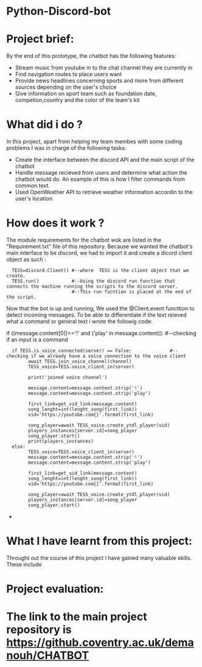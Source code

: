 # Python-Discord-bot
# Project brief:
By the end of this prototype, the chatbot has the following features:
- Stream music from youtube in to the chat channel they are currently in
- Find navigation routes to place users want
- Provide news headlines concerning sports and more from different sources depending on the user's choice
- Give information on sport team such as foundation date, competion,country and  the color of the team's kit


# What did i do ?
In this project, apart from helping my team membes with some coding problems I was in charge of the following tasks:

- Create the interface between the discord API and the main script of the chatbot
- Handle message recieved from users and determine what action the chatbot would do. An example of this is how I filter commands from common text.
- Used OpenWeather API to retrieve weather information accordin to the user's location.

# How does it work ?
The module requirements for the chatbot wok are listed in the "Requirement.txt" file of this repository.
Because we wanted the chatbot's main interface to be discord, we had to import it and create a  dicord client object as such :
      
      TESS=discord.Client() #--where  TESS is the client object that we create.
      TESS.run()            #--Using the discord run function that connects the machine running the scripts to the discord server.
                            #--This run fucntion is placed at the end of the script.
Now that the bot is up and running, We used the @Client.event functtion to detect incoming messages. To be able to differentiate if the text reieved what a command or general text i wrote the followig code:

if ((message.content[0])=='!' and ('play' in message.content)): #--checking if an input is a command

      if TESS.is_voice_connected(server) == False:              #--checking if we already have a voice connection to the voice client 
            await TESS.join_voice_channel(channel)
            TESS_voice=TESS.voice_client_in(server)

            print('joined voice channel')

            message.content=message.content.strip('!')
            message.content=message.content.strip('play')

            first_link=get_vid_link(message.content)
            song_lenght=int(lenght_song(first_link))
            vid='https://youtube.com{}'.format(first_link)

            song_player=await TESS_voice.create_ytdl_player(vid)
            players_instances[server.id]=song_player
            song_player.start()
            print(players_instances)
      else:
            TESS_voice=TESS.voice_client_in(server)
            message.content=message.content.strip('!')
            message.content=message.content.strip('play')

            first_link=get_vid_link(message.content)
            song_lenght=int(lenght_song(first_link))
            vid='https://youtube.com{}'.format(first_link)

            song_player=await TESS_voice.create_ytdl_player(vid)
            players_instances[server.id]=song_player
            song_player.start()










- 






# What I have learnt from this project:
Throught out the course of this project I have gained many valuable skills. These include




# Project evaluation:























# The link to the main project repository is https://github.coventry.ac.uk/demanouh/CHATBOT
